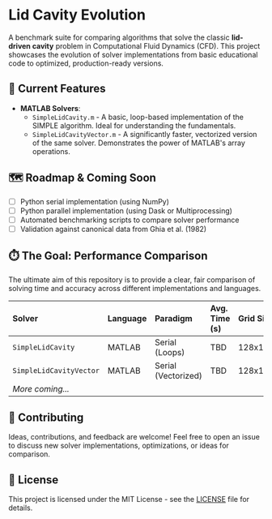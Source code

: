 # Lid Cavity Evolution

A benchmark suite for comparing algorithms that solve the classic **lid-driven cavity** problem in Computational Fluid Dynamics (CFD). This project showcases the evolution of solver implementations from basic educational code to optimized, production-ready versions.

## 🚀 Current Features

- **MATLAB Solvers**:
  - `SimpleLidCavity.m` - A basic, loop-based implementation of the SIMPLE algorithm. Ideal for understanding the fundamentals.
  - `SimpleLidCavityVector.m` - A significantly faster, vectorized version of the same solver. Demonstrates the power of MATLAB's array operations.

## 🗺️ Roadmap & Coming Soon

- [ ] Python serial implementation (using NumPy)
- [ ] Python parallel implementation (using Dask or Multiprocessing)
- [ ] Automated benchmarking scripts to compare solver performance
- [ ] Validation against canonical data from Ghia et al. (1982)

## ⏱️ The Goal: Performance Comparison

The ultimate aim of this repository is to provide a clear, fair comparison of solving time and accuracy across different implementations and languages.

| Solver | Language | Paradigm | Avg. Time (s) | Grid Size | Re |
| :--- | :--- | :--- | :--- | :--- | :--- |
| `SimpleLidCavity` | MATLAB | Serial (Loops) | TBD | 128x128 | 1000 |
| `SimpleLidCavityVector` | MATLAB | Serial (Vectorized) | TBD | 128x128 | 1000 |
| *More coming...* | | | | | |

## 🤝 Contributing

Ideas, contributions, and feedback are welcome! Feel free to open an issue to discuss new solver implementations, optimizations, or ideas for comparison.

## 📜 License

This project is licensed under the MIT License - see the [LICENSE](LICENSE) file for details.
